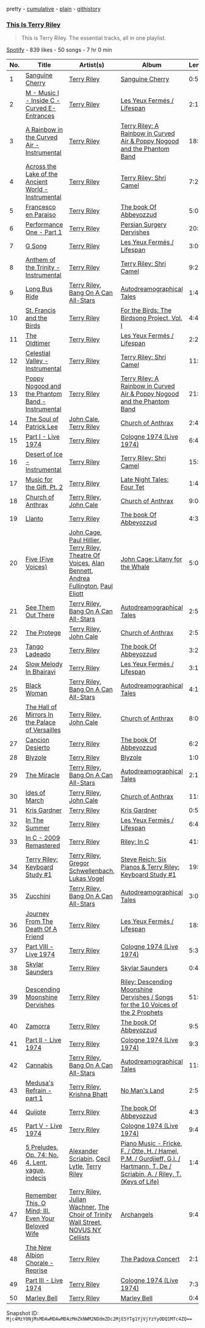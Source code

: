pretty - [cumulative](/playlists/cumulative/37i9dQZF1DZ06evO4wmvjq.md) - [plain](/playlists/plain/37i9dQZF1DZ06evO4wmvjq) - [githistory](https://github.githistory.xyz/mackorone/spotify-playlist-archive/blob/main/playlists/plain/37i9dQZF1DZ06evO4wmvjq)

### [This Is Terry Riley](https://open.spotify.com/playlist/37i9dQZF1DZ06evO4wmvjq)

> This is Terry Riley\. The essential tracks, all in one playlist.

[Spotify](https://open.spotify.com/user/spotify) - 839 likes - 50 songs - 7 hr 0 min

| No. | Title | Artist(s) | Album | Length |
|---|---|---|---|---|
| 1 | [Sanguine Cherry](https://open.spotify.com/track/5DRTBcoHrx4YM5uO5M1lFi) | [Terry Riley](https://open.spotify.com/artist/7DnLQaXsqcYkgm0nyDrB3r) | [Sanguine Cherry](https://open.spotify.com/album/7J8yyaLuRs9BsAHF4A5U9H) | 0:50 |
| 2 | [M \- Music I \- Inside C \- Curved E\-Entrances](https://open.spotify.com/track/6cQsVzglHpnfzQ5fuHeUEw) | [Terry Riley](https://open.spotify.com/artist/7DnLQaXsqcYkgm0nyDrB3r) | [Les Yeux Fermés / Lifespan](https://open.spotify.com/album/3JMYXrcw40IHdrD2HJOe9r) | 2:11 |
| 3 | [A Rainbow in the Curved Air \- Instrumental](https://open.spotify.com/track/0aGvcIUEdMq9PelZIGJOBU) | [Terry Riley](https://open.spotify.com/artist/7DnLQaXsqcYkgm0nyDrB3r) | [Terry Riley: A Rainbow in Curved Air & Poppy Nogood and the Phantom Band](https://open.spotify.com/album/7tMM2MIBklhAtmmsgbQrAq) | 18:39 |
| 4 | [Across the Lake of the Ancient World \- Instrumental](https://open.spotify.com/track/27XR6UTQv54sA2F29vqm3a) | [Terry Riley](https://open.spotify.com/artist/7DnLQaXsqcYkgm0nyDrB3r) | [Terry Riley: Shri Camel](https://open.spotify.com/album/4TwkvQCs6tCmhivdM6prT6) | 7:26 |
| 5 | [Francesco en Paraiso](https://open.spotify.com/track/6PU7ov0CYZzsEOWoFlRFBK) | [Terry Riley](https://open.spotify.com/artist/7DnLQaXsqcYkgm0nyDrB3r) | [The book Of Abbeyozzud](https://open.spotify.com/album/6XyBTdtH5Ml2LBbXdRT5iE) | 5:06 |
| 6 | [Performance One \- Part 1](https://open.spotify.com/track/3dtqIffw4K0rtnRWP0NSUA) | [Terry Riley](https://open.spotify.com/artist/7DnLQaXsqcYkgm0nyDrB3r) | [Persian Surgery Dervishes](https://open.spotify.com/album/384KUChoVOU4SsDyWkbhOH) | 20:49 |
| 7 | [G Song](https://open.spotify.com/track/1WvX1J8vS5Jt9AXBnDtC3e) | [Terry Riley](https://open.spotify.com/artist/7DnLQaXsqcYkgm0nyDrB3r) | [Les Yeux Fermés / Lifespan](https://open.spotify.com/album/3JMYXrcw40IHdrD2HJOe9r) | 3:07 |
| 8 | [Anthem of the Trinity \- Instrumental](https://open.spotify.com/track/2lxuwG64sM20cqzNxKVGXJ) | [Terry Riley](https://open.spotify.com/artist/7DnLQaXsqcYkgm0nyDrB3r) | [Terry Riley: Shri Camel](https://open.spotify.com/album/4TwkvQCs6tCmhivdM6prT6) | 9:25 |
| 9 | [Long Bus Ride](https://open.spotify.com/track/2u3qI1WiuzNfu7pgbCvo6L) | [Terry Riley](https://open.spotify.com/artist/7DnLQaXsqcYkgm0nyDrB3r), [Bang On A Can All\-Stars](https://open.spotify.com/artist/7oWIf1AfunefF3puPqzTkQ) | [Autodreamographical Tales](https://open.spotify.com/album/3d7wg94HGzNafijKD5bs1g) | 1:42 |
| 10 | [St\. Francis and the Birds](https://open.spotify.com/track/2w12QnKw0mWjxxwRuyGef2) | [Terry Riley](https://open.spotify.com/artist/7DnLQaXsqcYkgm0nyDrB3r) | [For the Birds: The Birdsong Project, Vol\. I](https://open.spotify.com/album/6c8aHa89kWTsrcz0iw7fgS) | 4:49 |
| 11 | [The Oldtimer](https://open.spotify.com/track/3S7ue5i5UAW6kJmqogeort) | [Terry Riley](https://open.spotify.com/artist/7DnLQaXsqcYkgm0nyDrB3r) | [Les Yeux Fermés / Lifespan](https://open.spotify.com/album/3JMYXrcw40IHdrD2HJOe9r) | 2:28 |
| 12 | [Celestial Valley \- Instrumental](https://open.spotify.com/track/0qoFbRRIO9V8Pz99TkFk0H) | [Terry Riley](https://open.spotify.com/artist/7DnLQaXsqcYkgm0nyDrB3r) | [Terry Riley: Shri Camel](https://open.spotify.com/album/4TwkvQCs6tCmhivdM6prT6) | 11:31 |
| 13 | [Poppy Nogood and the Phantom Band \- Instrumental](https://open.spotify.com/track/7yX6clhxwVHuKMNcCXAyB9) | [Terry Riley](https://open.spotify.com/artist/7DnLQaXsqcYkgm0nyDrB3r) | [Terry Riley: A Rainbow in Curved Air & Poppy Nogood and the Phantom Band](https://open.spotify.com/album/7tMM2MIBklhAtmmsgbQrAq) | 21:38 |
| 14 | [The Soul of Patrick Lee](https://open.spotify.com/track/0GaT82s6CpgvesuSpV8nZg) | [John Cale](https://open.spotify.com/artist/5MWBg16f5UYiaSlyVhzlIW), [Terry Riley](https://open.spotify.com/artist/7DnLQaXsqcYkgm0nyDrB3r) | [Church of Anthrax](https://open.spotify.com/album/3vox1ojhWG3luVFJn5P5L9) | 2:48 |
| 15 | [Part I \- Live 1974](https://open.spotify.com/track/7msH0Iwj6RHhWMQJcw1dem) | [Terry Riley](https://open.spotify.com/artist/7DnLQaXsqcYkgm0nyDrB3r) | [Cologne 1974 \(Live 1974\)](https://open.spotify.com/album/36qNiR69mPkh235nYuCAEU) | 6:49 |
| 16 | [Desert of Ice \- Instrumental](https://open.spotify.com/track/2N1cxjxCFGJ7BQu6S5k7Cq) | [Terry Riley](https://open.spotify.com/artist/7DnLQaXsqcYkgm0nyDrB3r) | [Terry Riley: Shri Camel](https://open.spotify.com/album/4TwkvQCs6tCmhivdM6prT6) | 15:12 |
| 17 | [Music for the Gift, Pt\. 2](https://open.spotify.com/track/6ELrIEqqy8y0TVrbuwUxSx) | [Terry Riley](https://open.spotify.com/artist/7DnLQaXsqcYkgm0nyDrB3r) | [Late Night Tales: Four Tet](https://open.spotify.com/album/1LlsBkjNOqksaOFL053zS3) | 1:48 |
| 18 | [Church of Anthrax](https://open.spotify.com/track/21UCyo72hcHcZnH0OZfhxm) | [Terry Riley](https://open.spotify.com/artist/7DnLQaXsqcYkgm0nyDrB3r), [John Cale](https://open.spotify.com/artist/5MWBg16f5UYiaSlyVhzlIW) | [Church of Anthrax](https://open.spotify.com/album/3vox1ojhWG3luVFJn5P5L9) | 9:05 |
| 19 | [Llanto](https://open.spotify.com/track/0SI9mmwFW7NGuF2MCecQsu) | [Terry Riley](https://open.spotify.com/artist/7DnLQaXsqcYkgm0nyDrB3r) | [The book Of Abbeyozzud](https://open.spotify.com/album/6XyBTdtH5Ml2LBbXdRT5iE) | 4:36 |
| 20 | [Five \(Five Voices\)](https://open.spotify.com/track/7CG0K8qonZE6Sl0WFp9CSP) | [John Cage](https://open.spotify.com/artist/1Z3fF5lZdCM0ZHugkGoH8s), [Paul Hillier](https://open.spotify.com/artist/5pECl3lGqlL7VfZXxrkAlF), [Terry Riley](https://open.spotify.com/artist/7DnLQaXsqcYkgm0nyDrB3r), [Theatre Of Voices](https://open.spotify.com/artist/4XFASxAPCD5LZ6omKGJI56), [Alan Bennett](https://open.spotify.com/artist/3D8I281fLMVQyllXYZQ2NV), [Andrea Fullington](https://open.spotify.com/artist/6EJJnZgExJa0WXQ1nqEg92), [Paul Eliott](https://open.spotify.com/artist/41SQcY8GbLRL5qUy6G1OmH) | [John Cage: Litany for the Whale](https://open.spotify.com/album/7M1mQHS6iSTph4jEyYupNw) | 5:04 |
| 21 | [See Them Out There](https://open.spotify.com/track/4vpwnM4ZGsqogffpvr3APP) | [Terry Riley](https://open.spotify.com/artist/7DnLQaXsqcYkgm0nyDrB3r), [Bang On A Can All\-Stars](https://open.spotify.com/artist/7oWIf1AfunefF3puPqzTkQ) | [Autodreamographical Tales](https://open.spotify.com/album/3d7wg94HGzNafijKD5bs1g) | 2:51 |
| 22 | [The Protege](https://open.spotify.com/track/0yM0Trf4Vm4D3YoCHp8Br5) | [Terry Riley](https://open.spotify.com/artist/7DnLQaXsqcYkgm0nyDrB3r), [John Cale](https://open.spotify.com/artist/5MWBg16f5UYiaSlyVhzlIW) | [Church of Anthrax](https://open.spotify.com/album/3vox1ojhWG3luVFJn5P5L9) | 2:54 |
| 23 | [Tango Ladeado](https://open.spotify.com/track/2xes8HOkGMdzjg8dVdoKZV) | [Terry Riley](https://open.spotify.com/artist/7DnLQaXsqcYkgm0nyDrB3r) | [The book Of Abbeyozzud](https://open.spotify.com/album/6XyBTdtH5Ml2LBbXdRT5iE) | 3:27 |
| 24 | [Slow Melody In Bhairavi](https://open.spotify.com/track/0ZOJ0j9G12zCG4dSGKNgOp) | [Terry Riley](https://open.spotify.com/artist/7DnLQaXsqcYkgm0nyDrB3r) | [Les Yeux Fermés / Lifespan](https://open.spotify.com/album/3JMYXrcw40IHdrD2HJOe9r) | 3:16 |
| 25 | [Black Woman](https://open.spotify.com/track/41BeACjgrGUeIPR0jLLqD9) | [Terry Riley](https://open.spotify.com/artist/7DnLQaXsqcYkgm0nyDrB3r), [Bang On A Can All\-Stars](https://open.spotify.com/artist/7oWIf1AfunefF3puPqzTkQ) | [Autodreamographical Tales](https://open.spotify.com/album/3d7wg94HGzNafijKD5bs1g) | 4:15 |
| 26 | [The Hall of Mirrors In the Palace of Versailles](https://open.spotify.com/track/6YWHrK0BRdcoyqEsf6CLpn) | [Terry Riley](https://open.spotify.com/artist/7DnLQaXsqcYkgm0nyDrB3r), [John Cale](https://open.spotify.com/artist/5MWBg16f5UYiaSlyVhzlIW) | [Church of Anthrax](https://open.spotify.com/album/3vox1ojhWG3luVFJn5P5L9) | 8:01 |
| 27 | [Cancion Desierto](https://open.spotify.com/track/1QJHdpZI0opRyXaXsNZCYk) | [Terry Riley](https://open.spotify.com/artist/7DnLQaXsqcYkgm0nyDrB3r) | [The book Of Abbeyozzud](https://open.spotify.com/album/6XyBTdtH5Ml2LBbXdRT5iE) | 6:29 |
| 28 | [Blyzole](https://open.spotify.com/track/6BrdVvQypYv7sw3YheghN2) | [Terry Riley](https://open.spotify.com/artist/7DnLQaXsqcYkgm0nyDrB3r) | [Blyzole](https://open.spotify.com/album/4y3UyR0KbhPv0lVtJQEKkl) | 1:01 |
| 29 | [The Miracle](https://open.spotify.com/track/2Z3e1jZPF25lEIYIEdL1Yp) | [Terry Riley](https://open.spotify.com/artist/7DnLQaXsqcYkgm0nyDrB3r), [Bang On A Can All\-Stars](https://open.spotify.com/artist/7oWIf1AfunefF3puPqzTkQ) | [Autodreamographical Tales](https://open.spotify.com/album/3d7wg94HGzNafijKD5bs1g) | 2:19 |
| 30 | [Ides of March](https://open.spotify.com/track/27X9O6v1wej9EIRmHgwVwB) | [Terry Riley](https://open.spotify.com/artist/7DnLQaXsqcYkgm0nyDrB3r), [John Cale](https://open.spotify.com/artist/5MWBg16f5UYiaSlyVhzlIW) | [Church of Anthrax](https://open.spotify.com/album/3vox1ojhWG3luVFJn5P5L9) | 11:03 |
| 31 | [Kris Gardner](https://open.spotify.com/track/7eJjgRrJPe6wJb8pKdrlze) | [Terry Riley](https://open.spotify.com/artist/7DnLQaXsqcYkgm0nyDrB3r) | [Kris Gardner](https://open.spotify.com/album/4HeJsFpeuILR9p1skyCB4j) | 0:55 |
| 32 | [In The Summer](https://open.spotify.com/track/4EgfQetPMfcNqM80X9VWRi) | [Terry Riley](https://open.spotify.com/artist/7DnLQaXsqcYkgm0nyDrB3r) | [Les Yeux Fermés / Lifespan](https://open.spotify.com/album/3JMYXrcw40IHdrD2HJOe9r) | 6:40 |
| 33 | [In C \- 2009 Remastered](https://open.spotify.com/track/4IIt36M11AQ5bHdzFQLEny) | [Terry Riley](https://open.spotify.com/artist/7DnLQaXsqcYkgm0nyDrB3r) | [Riley: In C](https://open.spotify.com/album/1IqXMVlNM4NBTA4otUziOr) | 41:56 |
| 34 | [Terry Riley: Keyboard Study \#1](https://open.spotify.com/track/1w9GGVy7WJAUvxVQAv47o2) | [Terry Riley](https://open.spotify.com/artist/7DnLQaXsqcYkgm0nyDrB3r), [Gregor Schwellenbach](https://open.spotify.com/artist/5JV80xmxUuqhnBeqQrUMBB), [Lukas Vogel](https://open.spotify.com/artist/6lo2YQrQvYEjSE5TGmeWts) | [Steve Reich: Six Pianos & Terry Riley: Keyboard Study \#1](https://open.spotify.com/album/4tZdDTJcXvF7mDH9MTlC01) | 19:50 |
| 35 | [Zucchini](https://open.spotify.com/track/2VK6z7oz1vunj6hVPtjf8q) | [Terry Riley](https://open.spotify.com/artist/7DnLQaXsqcYkgm0nyDrB3r), [Bang On A Can All\-Stars](https://open.spotify.com/artist/7oWIf1AfunefF3puPqzTkQ) | [Autodreamographical Tales](https://open.spotify.com/album/3d7wg94HGzNafijKD5bs1g) | 3:00 |
| 36 | [Journey From The Death Of A Friend](https://open.spotify.com/track/1riIi7QHl0ALuLGGItsExf) | [Terry Riley](https://open.spotify.com/artist/7DnLQaXsqcYkgm0nyDrB3r) | [Les Yeux Fermés / Lifespan](https://open.spotify.com/album/3JMYXrcw40IHdrD2HJOe9r) | 18:28 |
| 37 | [Part VIII \- Live 1974](https://open.spotify.com/track/15scPBj0oF0GvorNBhPn93) | [Terry Riley](https://open.spotify.com/artist/7DnLQaXsqcYkgm0nyDrB3r) | [Cologne 1974 \(Live 1974\)](https://open.spotify.com/album/36qNiR69mPkh235nYuCAEU) | 5:36 |
| 38 | [Skylar Saunders](https://open.spotify.com/track/13KF8bVEeQdZ0QRJOPoIZx) | [Terry Riley](https://open.spotify.com/artist/7DnLQaXsqcYkgm0nyDrB3r) | [Skylar Saunders](https://open.spotify.com/album/51UnJiGrQ7V8GaUeZ3ik6h) | 0:41 |
| 39 | [Descending Moonshine Dervishes](https://open.spotify.com/track/1xbNRIVkV4IaSxoHYSO4Vf) | [Terry Riley](https://open.spotify.com/artist/7DnLQaXsqcYkgm0nyDrB3r) | [Riley: Descending Moonshine Dervishes / Songs for the 10 Voices of the 2 Prophets](https://open.spotify.com/album/6kCgBOS9D3UOlTtk15Xyt8) | 51:48 |
| 40 | [Zamorra](https://open.spotify.com/track/4ggfct42CRnjSxUZW1xllj) | [Terry Riley](https://open.spotify.com/artist/7DnLQaXsqcYkgm0nyDrB3r) | [The book Of Abbeyozzud](https://open.spotify.com/album/6XyBTdtH5Ml2LBbXdRT5iE) | 9:52 |
| 41 | [Part II \- Live 1974](https://open.spotify.com/track/56f4vwvweMjYP1AKRxtKy7) | [Terry Riley](https://open.spotify.com/artist/7DnLQaXsqcYkgm0nyDrB3r) | [Cologne 1974 \(Live 1974\)](https://open.spotify.com/album/36qNiR69mPkh235nYuCAEU) | 9:34 |
| 42 | [Cannabis](https://open.spotify.com/track/5G6iNArq3GslJKMnrdp9eH) | [Terry Riley](https://open.spotify.com/artist/7DnLQaXsqcYkgm0nyDrB3r), [Bang On A Can All\-Stars](https://open.spotify.com/artist/7oWIf1AfunefF3puPqzTkQ) | [Autodreamographical Tales](https://open.spotify.com/album/3d7wg94HGzNafijKD5bs1g) | 11:36 |
| 43 | [Medusa's Refrain \- part 1](https://open.spotify.com/track/5q9AFuVIZnqwpfVUo5daET) | [Terry Riley](https://open.spotify.com/artist/7DnLQaXsqcYkgm0nyDrB3r), [Krishna Bhatt](https://open.spotify.com/artist/3x6qJB8eMJybBLKmqKKVtl) | [No Man's Land](https://open.spotify.com/album/3tK0ZIMXzEbme2OQK1bpP0) | 2:51 |
| 44 | [Quijote](https://open.spotify.com/track/52wOLvktzmhJQACPJbdoxE) | [Terry Riley](https://open.spotify.com/artist/7DnLQaXsqcYkgm0nyDrB3r) | [The book Of Abbeyozzud](https://open.spotify.com/album/6XyBTdtH5Ml2LBbXdRT5iE) | 4:33 |
| 45 | [Part V \- Live 1974](https://open.spotify.com/track/5DKZNBg516xpG4Q4tcoFmc) | [Terry Riley](https://open.spotify.com/artist/7DnLQaXsqcYkgm0nyDrB3r) | [Cologne 1974 \(Live 1974\)](https://open.spotify.com/album/36qNiR69mPkh235nYuCAEU) | 9:40 |
| 46 | [5 Preludes, Op\. 74: No\. 4\. Lent, vague, indecis](https://open.spotify.com/track/2DTebRH0zNQK1KJU5UfW0s) | [Alexander Scriabin](https://open.spotify.com/artist/6nZiWg5ZB511S24WmB7TCV), [Cecil Lytle](https://open.spotify.com/artist/2aExcBr1TqFMd7zDw9HT64), [Terry Riley](https://open.spotify.com/artist/7DnLQaXsqcYkgm0nyDrB3r) | [Piano Music \- Fricke, F\. / Otte, H\. / Hamel, P.M\. / Gurdjieff, G.I\. / Hartmann, T\. De / Scriabin, A\. / Riley, T\. \(Keys of Life\)](https://open.spotify.com/album/1rBSNgu72iAgM3fpaWpkEs) | 1:46 |
| 47 | [Remember This, O Mind; III\. Even Your Beloved Wife](https://open.spotify.com/track/0nOrwhZGToAWHHKCdKGrWt) | [Terry Riley](https://open.spotify.com/artist/7DnLQaXsqcYkgm0nyDrB3r), [Julian Wachner](https://open.spotify.com/artist/6oDNIDquJobyWKLDZ9rYEH), [The Choir of Trinity Wall Street](https://open.spotify.com/artist/1Izgh6QJwfvSexh90YJWGT), [NOVUS NY Cellists](https://open.spotify.com/artist/6wYwsqWrtdk2CI1jYBSp0g) | [Archangels](https://open.spotify.com/album/75fGDmfK5XoJU8uWEBI7DT) | 9:49 |
| 48 | [The New Albion Chorale \- Reprise](https://open.spotify.com/track/6ixKgTMRTxZpuitgmhfvds) | [Terry Riley](https://open.spotify.com/artist/7DnLQaXsqcYkgm0nyDrB3r) | [The Padova Concert](https://open.spotify.com/album/2K65cUKmsCVlMJJTuGPipW) | 2:12 |
| 49 | [Part III \- Live 1974](https://open.spotify.com/track/6PJDAsoCcmsvQqI6YsTGis) | [Terry Riley](https://open.spotify.com/artist/7DnLQaXsqcYkgm0nyDrB3r) | [Cologne 1974 \(Live 1974\)](https://open.spotify.com/album/36qNiR69mPkh235nYuCAEU) | 7:38 |
| 50 | [Marley Bell](https://open.spotify.com/track/5ZrMqkKKpgJKwe8EQU48Nn) | [Terry Riley](https://open.spotify.com/artist/7DnLQaXsqcYkgm0nyDrB3r) | [Marley Bell](https://open.spotify.com/album/54M5KG5jozhKKSW73EFJ30) | 0:43 |

Snapshot ID: `Mjc4MzY0NjMsMDAwMDAwMDAzMmZkNWM2NDdmZDc2MjE5YTg1YjVjYzYyODQ1MTc4ZQ==`
